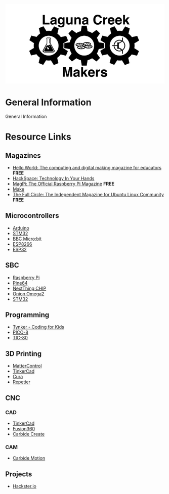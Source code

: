 ![Laguna Creek Makers](misc/images/Laguna_Creek_Makers.png)

# General Information
General Information


# Resource Links

## Magazines

- [Hello World: The computing and digital making magazine for educators](https://helloworld.raspberrypi.org/)  **FREE**
- [HackSpace: Technology In Your Hands](https://hackspace.raspberrypi.org/)
- [MagPi: The Official Raspberry Pi Magazine](https://www.raspberrypi.org/magpi/) **FREE**
- [Make](https://makezine.com/)
- [The Full Circle: The Independent Magazine for Ubuntu Linux Community](https://fullcirclemagazine.org) **FREE**

## Microcontrollers

- [Arduino](https://www.arduino.cc/)
- [STM32](http://www.st.com/en/microcontrollers/stm32-32-bit-arm-cortex-mcus.html)
- [BBC Micro:bit](http://microbit.org/)
- [ESP8266](https://www.espressif.com/en/products/hardware/esp8266ex/overview)
- [ESP32](https://www.espressif.com/en/products/hardware/esp32/overview)


## SBC

- [Raspberry Pi](https://www.raspberrypi.org/)
- [Pine64](https://www.pine64.org/)
- [NextThing CHIP](https://getchip.com/)
- [Onion Omega2](https://onion.io/omega2/)
- [STM32](http://www.st.com/en/microcontrollers/stm32-32-bit-arm-cortex-mcus.html)

## Programming
- [Tynker - Coding for Kids](https://www.tynker.com/)
- [PICO-8](https://www.lexaloffle.com/pico-8.php)
- [TIC-80](https://tic.computer/)

## 3D Printing

- [MatterControl](http://www.mattercontrol.com/)
- [TinkerCad](https://www.tinkercad.com/)
- [Cura](https://ultimaker.com/en/products/ultimaker-cura-software)
- [Repetier](https://www.repetier.com/)


## CNC

### CAD
- [TinkerCad](https://www.tinkercad.com/)
- [Fusion360](https://www.autodesk.com/products/fusion-360/students-teachers-educators)
- [Carbide Create](http://carbide3d.com/downloads/)

### CAM

- [Carbide Motion](http://carbide3d.com/downloads/)


## Projects
- [Hackster.io](https://www.hackster.io/)


